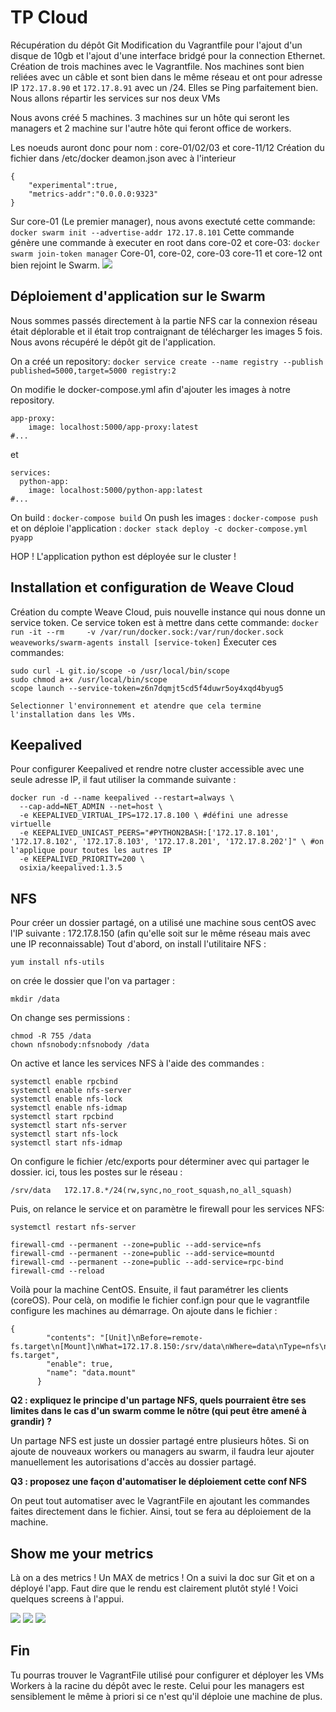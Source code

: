 # TP Cloud

Récupération du dépôt Git Modification du Vagrantfile pour l'ajout d'un disque de 10gb et l'ajout d'une interface bridgé pour la connection Ethernet. Création de trois machines avec le Vagrantfile. Nos machines sont bien reliées avec un câble et sont bien dans le même réseau et ont pour adresse IP `172.17.8.90` et `172.17.8.91` avec un /24. Elles se Ping parfaitement bien. Nous allons répartir les services sur nos deux VMs

Nous avons créé 5 machines. 3 machines sur un hôte qui seront les managers et 2 machine sur l'autre hôte qui feront office de workers.

Les noeuds auront donc pour nom : core-01/02/03 et core-11/12
Création du fichier dans /etc/docker deamon.json avec à l'interieur 
```
{ 
    "experimental":true, 
    "metrics-addr":"0.0.0.0:9323" 
}
```

Sur core-01 (Le premier manager), nous avons exectuté cette commande: 
`docker swarm init --advertise-addr 172.17.8.101` 
Cette commande génère une commande à executer en root dans core-02 et core-03: 
`docker swarm join-token manager` 
Core-01, core-02, core-03 core-11 et core-12 ont bien rejoint le Swarm.
![](https://i.imgur.com/LuN7SSq.png)


## Déploiement d'application sur le Swarm

Nous sommes passés directement à la partie NFS car la connexion réseau était déplorable et il était trop contraignant de télécharger les images 5 fois.
Nous avons récupéré le dépôt git de l'application.

On a créé un repository:
`docker service create --name registry --publish published=5000,target=5000 registry:2`

On modifie le docker-compose.yml afin d'ajouter les images à notre repository.
```
app-proxy:
    image: localhost:5000/app-proxy:latest
#...
```
et
```
services:
  python-app:
    image: localhost:5000/python-app:latest
#...
```
On build : `docker-compose build`
On push les images : `docker-compose push`
et on déploie l'application : `docker stack deploy -c docker-compose.yml pyapp`

HOP ! L'application python est déployée sur le cluster !

## Installation et configuration de Weave Cloud

Création du compte Weave Cloud, puis nouvelle instance qui nous donne un service token. 
Ce service token est à mettre dans cette commande: `docker run -it --rm     -v /var/run/docker.sock:/var/run/docker.sock     weaveworks/swarm-agents install [service-token]`
Éxecuter ces commandes:
```
sudo curl -L git.io/scope -o /usr/local/bin/scope
sudo chmod a+x /usr/local/bin/scope
scope launch --service-token=z6n7dqmjt5cd5f4duwr5oy4xqd4byug5

Selectionner l'environnement et atendre que cela termine l'installation dans les VMs.
```
## Keepalived

Pour configurer Keepalived et rendre notre cluster accessible avec une seule adresse IP, il faut utiliser la commande suivante : 
```
docker run -d --name keepalived --restart=always \
  --cap-add=NET_ADMIN --net=host \
  -e KEEPALIVED_VIRTUAL_IPS=172.17.8.100 \ #défini une adresse virtuelle
  -e KEEPALIVED_UNICAST_PEERS="#PYTHON2BASH:['172.17.8.101', '172.17.8.102', '172.17.8.103', '172.17.8.201', '172.17.8.202']" \ #on l'applique pour toutes les autres IP
  -e KEEPALIVED_PRIORITY=200 \
  osixia/keepalived:1.3.5
```




## NFS

Pour créer un dossier partagé, on a utilisé une machine sous centOS avec l'IP suivante : 172.17.8.150 (afin qu'elle soit sur le même réseau mais avec une IP reconnaissable)
Tout d'abord, on install l'utilitaire NFS : 
```
yum install nfs-utils
```

on crée le dossier que l'on va partager : 
```
mkdir /data
```
On change ses permissions : 
```
chmod -R 755 /data
chown nfsnobody:nfsnobody /data
```
On active et lance les services NFS à l'aide des commandes :
```
systemctl enable rpcbind
systemctl enable nfs-server
systemctl enable nfs-lock
systemctl enable nfs-idmap
systemctl start rpcbind
systemctl start nfs-server
systemctl start nfs-lock
systemctl start nfs-idmap
```
On configure le fichier /etc/exports pour déterminer avec qui partager le dossier. ici, tous les postes sur le réseau : 
```
/srv/data   172.17.8.*/24(rw,sync,no_root_squash,no_all_squash)
```
Puis, on relance le service et on paramètre le firewall pour les services NFS: 
```
systemctl restart nfs-server

firewall-cmd --permanent --zone=public --add-service=nfs
firewall-cmd --permanent --zone=public --add-service=mountd
firewall-cmd --permanent --zone=public --add-service=rpc-bind
firewall-cmd --reload
```

Voilà pour la machine CentOS. Ensuite, il faut paramétrer les clients (coreOS). Pour celà, on modifie le fichier conf.ign pour que le vagrantfile configure les machines au démarrage. On ajoute dans le fichier : 
```
{
        "contents": "[Unit]\nBefore=remote-fs.target\n[Mount]\nWhat=172.17.8.150:/srv/data\nWhere=data\nType=nfs\n[Install]\nWantedBy=remote-fs.target",
        "enable": true,
        "name": "data.mount"
      }
```


**Q2 : expliquez le principe d'un partage NFS, quels pourraient être ses limites dans le cas d'un swarm comme le nôtre (qui peut être amené à grandir) ?**

Un partage NFS est juste un dossier partagé entre plusieurs hôtes.
Si on ajoute de nouveaux workers ou managers au swarm, il faudra leur ajouter manuellement les autorisations d'accès au dossier partagé.

**Q3 : proposez une façon d'automatiser le déploiement cette conf NFS**

On peut tout automatiser avec le VagrantFile en ajoutant les commandes faites directement dans le fichier. Ainsi, tout se fera au déploiement de la machine.

## Show me your metrics

Là on a des metrics ! Un MAX de metrics ! On a suivi la doc sur Git et on a déployé l'app. Faut dire que le rendu est clairement plutôt stylé ! Voici quelques screens à l'appui.

![](https://i.imgur.com/gdSYcyd.png)
![](https://i.imgur.com/2FZwDqL.png)
![](https://i.imgur.com/Mgop9EF.png)

## Fin

Tu pourras trouver le VagrantFile utilisé pour configurer et déployer les VMs Workers à la racine du dépôt avec le reste. Celui pour les managers est sensiblement le même à priori si ce n'est qu'il déploie une machine de plus.